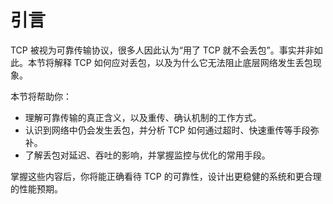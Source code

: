 # 引言

TCP 被视为可靠传输协议，很多人因此认为“用了 TCP 就不会丢包”。事实并非如此。本节将解释 TCP 如何应对丢包，以及为什么它无法阻止底层网络发生丢包现象。

本节将帮助你：

- 理解可靠传输的真正含义，以及重传、确认机制的工作方式。
- 认识到网络中仍会发生丢包，并分析 TCP 如何通过超时、快速重传等手段弥补。
- 了解丢包对延迟、吞吐的影响，并掌握监控与优化的常用手段。

掌握这些内容后，你将能正确看待 TCP 的可靠性，设计出更稳健的系统和更合理的性能预期。
